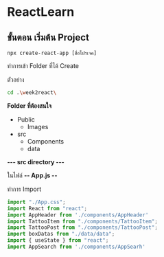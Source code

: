 # ReactLearn

## ขั้นตอน เริ่มต้น Project

```console
npx create-react-app [ชื่อโปรเจค]
```

ทำการเข้า Folder ที่ได้ Create 

ตัวอย่าง
```bash
cd .\week2react\
```

**Folder ที่ต้องสนใจ** 
* Public
  * Images  
* src
  * Components
  * data


**--- src directory ---**

ในไฟล์ **-- App.js --**

ทำการ Import

```javascript
import "./App.css";
import React from "react";
import AppHeader from './components/AppHeader'
import TattooItem from "./components/TattooItem";
import TattooPost from "./components/TattooPost";
import boxDatas from "./data/data";
import { useState } from "react";
import AppSearch from './components/AppSearh'
```

